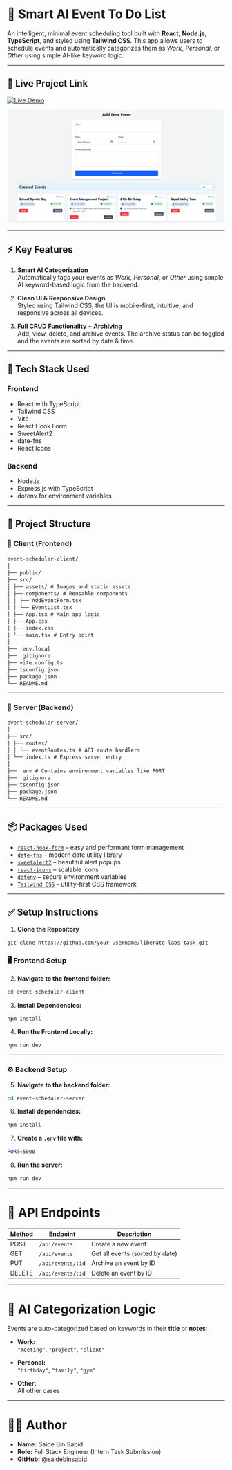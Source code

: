 # 📅 Smart AI Event To Do List

An intelligent, minimal event scheduling tool built with **React**, **Node.js**, **TypeScript**, and styled using **Tailwind CSS**. This app allows users to schedule events and automatically categorizes them as _Work_, _Personal_, or _Other_ using simple AI-like keyword logic.

---

## 🚀 Live Project Link
[![Live Demo](https://img.shields.io/badge/Live%20Demo-%20-%2300C853?style=for-the-badge&logo=appveyor)](https://event-management-liberate-lab.netlify.app/)

![Smart AI Event To Do List Banner](https://github.com/saidebinsabid/liberate-labs-task/blob/main/event-management-liberate-lab.netlify.app_.png)

---

## ⚡ Key Features

1. **Smart AI Categorization**  
   Automatically tags your events as _Work_, _Personal_, or _Other_ using simple AI keyword-based logic from the backend.

2. **Clean UI & Responsive Design**  
   Styled using Tailwind CSS, the UI is mobile-first, intuitive, and responsive across all devices.

3. **Full CRUD Functionality + Archiving**  
   Add, view, delete, and archive events. The archive status can be toggled and the events are sorted by date & time.

---

## 🧠 Tech Stack Used

### Frontend

- React with TypeScript
- Tailwind CSS
- Vite
- React Hook Form
- SweetAlert2
- date-fns
- React Icons

### Backend

- Node.js
- Express.js with TypeScript
- dotenv for environment variables

---

## 📁 Project Structure

### 🔷 Client (Frontend)

```
event-scheduler-client/
│
├── public/
├── src/
│ ├── assets/ # Images and static assets
│ ├── components/ # Reusable components
│ │ ├── AddEventForm.tsx
│ │ └── EventList.tsx
│ ├── App.tsx # Main app logic
│ ├── App.css
│ ├── index.css
│ └── main.tsx # Entry point
│
├── .env.local
├── .gitignore
├── vite.config.ts
├── tsconfig.json
├── package.json
└── README.md
```
---

### 🔷 Server (Backend)
```
event-scheduler-server/
│
├── src/
│ ├── routes/
│ │ └── eventRoutes.ts # API route handlers
│ └── index.ts # Express server entry
│
├── .env # Contains environment variables like PORT
├── .gitignore
├── tsconfig.json
├── package.json
└── README.md
```


---

## 📦 Packages Used

- [`react-hook-form`](https://react-hook-form.com/) – easy and performant form management
- [`date-fns`](https://date-fns.org/) – modern date utility library
- [`sweetalert2`](https://sweetalert2.github.io/) – beautiful alert popups
- [`react-icons`](https://react-icons.github.io/react-icons/) – scalable icons
- [`dotenv`](https://www.npmjs.com/package/dotenv) – secure environment variables
- [`Tailwind CSS`](https://tailwindcss.com/) – utility-first CSS framework

---

## ✅ Setup Instructions

1. **Clone the Repository**

```bash
git clone https://github.com/your-username/liberate-labs-task.git
```

### 🖥 Frontend Setup

2. **Navigate to the frontend folder:**

```bash
cd event-scheduler-client
```

3. **Install Dependencies:**
```bash
npm install
```
4. **Run the Frontend Locally:**
```bash
npm run dev
```
---

### ⚙ Backend Setup
5. **Navigate to the backend folder:**
```bash
cd event-scheduler-server
```
6. **Install dependencies:**
```bash
npm install
```
7. **Create a `.env` file with:**
```bash
PORT=5000
```
8. **Run the server:**
```bash
npm run dev
```
---
# 📡 API Endpoints

| Method | Endpoint           | Description               |
|--------|--------------------|---------------------------|
| POST   | `/api/events`      | Create a new event         |
| GET    | `/api/events`      | Get all events (sorted by date) |
| PUT    | `/api/events/:id`  | Archive an event by ID     |
| DELETE | `/api/events/:id`  | Delete an event by ID      |

---

# 🧠 AI Categorization Logic

Events are auto-categorized based on keywords in their **title** or **notes**:

- **Work:**  
  `"meeting"`, `"project"`, `"client"`

- **Personal:**  
  `"birthday"`, `"family"`, `"gym"`

- **Other:**  
  All other cases

---

# 👨‍💻 Author

- **Name:** Saide Bin Sabid  
- **Role:** Full Stack Engineer (Intern Task Submission)  
- **GitHub:** [@saidebinsabid](https://github.com/saidebinsabid)

